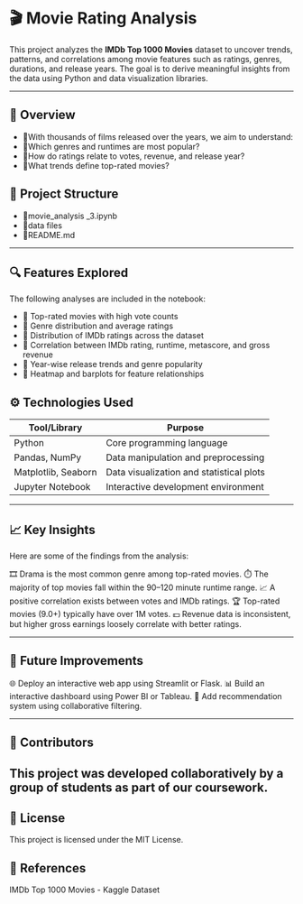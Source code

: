 
# 🎬 Movie Rating Analysis

This project analyzes the **IMDb Top 1000 Movies** dataset to uncover trends, patterns, and correlations among movie features such as ratings, genres, durations, and release years. The goal is to derive meaningful insights from the data using Python and data visualization libraries.

---

## 🧠 Overview

- 🔹With thousands of films released over the years, we aim to understand:
- 🔹Which genres and runtimes are most popular?
- 🔹How do ratings relate to votes, revenue, and release year?
- 🔹What trends define top-rated movies?



## 📁 Project Structure

- 🔹movie_analysis _3.ipynb 
- 🔹data files
- 🔹README.md 


---

## 🔍 Features Explored

The following analyses are included in the notebook:

- 🔹 Top-rated movies with high vote counts
- 🔹 Genre distribution and average ratings
- 🔹 Distribution of IMDb ratings across the dataset
- 🔹 Correlation between IMDb rating, runtime, metascore, and gross revenue
- 🔹 Year-wise release trends and genre popularity
- 🔹 Heatmap and barplots for feature relationships



## ⚙️ Technologies Used

| Tool/Library      | Purpose                                 |
|-------------------|------------------------------------------|
| Python            | Core programming language                |
| Pandas, NumPy     | Data manipulation and preprocessing      |
| Matplotlib, Seaborn | Data visualization and statistical plots |
| Jupyter Notebook  | Interactive development environment      |


---


## 📈 Key Insights

Here are some of the findings from the analysis:

🎞️ Drama is the most common genre among top-rated movies.
⏱️ The majority of top movies fall within the 90–120 minute runtime range.
📈 A positive correlation exists between votes and IMDb ratings.
🏆 Top-rated movies (9.0+) typically have over 1M votes.
💵 Revenue data is inconsistent, but higher gross earnings loosely correlate with better ratings.

---
## 🚧 Future Improvements

🌐 Deploy an interactive web app using Streamlit or Flask.
📊 Build an interactive dashboard using Power BI or Tableau.
🎯 Add recommendation system using collaborative filtering.

---
## 👥 Contributors


This project was developed collaboratively by a group of students as part of our coursework.
---

## 📜 License
This project is licensed under the MIT License.


## 🔗 References
IMDb Top 1000 Movies - Kaggle Dataset

